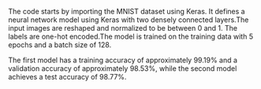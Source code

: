 The code starts by importing the MNIST dataset using Keras. It defines a neural network model using Keras with two densely connected layers.The input images are reshaped and normalized to be between 0 and 1. The labels are one-hot encoded.The model is trained on the training data with 5 epochs and a batch size of 128.

The first model has a training accuracy of approximately 99.19% and a validation accuracy of approximately 98.53%, while the second model achieves a test accuracy of 98.77%.
